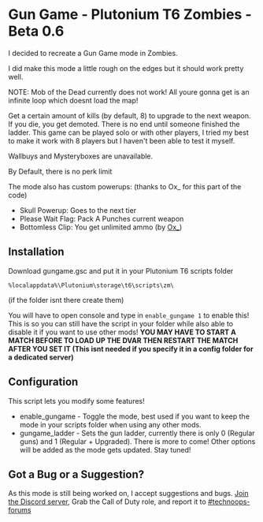 # Gun Game - Plutonium T6 Zombies - Beta 0.6
I decided to recreate a Gun Game mode in Zombies.

I did make this mode a little rough on the edges but it should work pretty well.

NOTE: Mob of the Dead currently does not work! All youre gonna get is an infinite loop which doesnt load the map!

Get a certain amount of kills (by default, 8) to upgrade to the next weapon. If you die, you get demoted. There is no end until someone finished the ladder. This game can be played solo or with other players, I tried my best to make it work with 8 players but I haven't been able to test it myself.

Wallbuys and Mysteryboxes are unavailable.

By Default, there is no perk limit

The mode also has custom powerups: (thanks to Ox_ for this part of the code)
- Skull Powerup: Goes to the next tier
- Please Wait Flag: Pack A Punches current weapon
- Bottomless Clip: You get unlimited ammo (by [Ox_](https://forum.plutonium.pw/topic/70/release-gsc-zombies-custom-powerup-unlimited-ammo?_=1719448667279))

## Installation
Download gungame.gsc and put it in your Plutonium T6 scripts folder

```%localappdata%\Plutonium\storage\t6\scripts\zm\```

(if the folder isnt there create them)

You will have to open console and type in ```enable_gungame 1``` to enable this! This is so you can still have the script in your folder while also able to disable it if you want to use other mods! **YOU MAY HAVE TO START A MATCH BEFORE TO LOAD UP THE DVAR THEN RESTART THE MATCH AFTER YOU SET IT (This isnt needed if you specify it in a config folder for a dedicated server)**

## Configuration
This script lets you modify some features!
- enable_gungame - Toggle the mode, best used if you want to keep the mode in your scripts folder when using any other mods.
- gungame_ladder - Sets the gun ladder, currently there is only 0 (Regular guns) and 1 (Regular + Upgraded). There is more to come!
Other options will be added as the mode gets updated. Stay tuned!

## Got a Bug or a Suggestion?
As this mode is still being worked on, I accept suggestions and bugs. [Join the Discord server](https://discord.gg/dkwyDzW), Grab the Call of Duty role, and report it to [#technoops-forums](https://discord.com/channels/399600672586203137/1032884888468213811)
